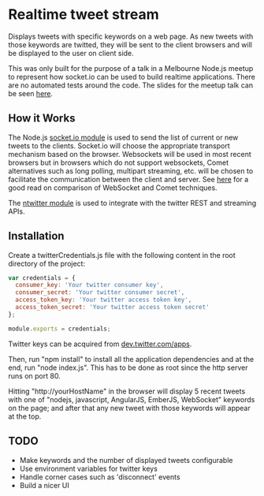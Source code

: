 Realtime tweet stream
=============================

Displays tweets with specific keywords on a web page. As new tweets with those keywords are twitted, they will be sent to the client browsers and will be displayed to the user on client side.

This was only built for the purpose of a talk in a Melbourne Node.js meetup to represent how socket.io can be used to build realtime applications. There are no automated tests around the code.
The slides for the meetup talk can be seen [here](https://docs.google.com/presentation/d/17jOYHbOYvaO5HqbJ5TQwjWibp19HWqsc1_-9dAFur4E/edit?usp=sharing).


## How it Works

The Node.js [socket.io module](http://socket.io/) is used to send the list of current or new tweets to the clients. Socket.io will choose the appropriate transport mechanism based on the browser. Websockets will be used in most recent browsers but in browsers which do not support websockets, Comet alternatives such as long polling, multipart streaming, etc. will be chosen to facilitate the communication between the client and server.
See [here](http://www.websocket.org/quantum.html) for a good read on comparison of WebSocket and Comet techniques.

The [ntwitter module](https://github.com/AvianFlu/ntwitter) is used to integrate with the twitter REST and streaming APIs.


## Installation

Create a twitterCredentials.js file with the following content in the root directory of the project:

``` javascript
var credentials = {
  consumer_key: 'Your twitter consumer key',
  consumer_secret: 'Your twitter consumer secret',
  access_token_key: 'Your twitter access token key',
  access_token_secret: 'Your twitter access token secret'
};

module.exports = credentials;
```

Twitter keys can be acquired from [dev.twitter.com/apps](https://dev.twitter.com/apps).

Then, run "npm install" to install all the application dependencies and at the end, run "node index.js". This has to be done as root since the http server runs on port 80.

Hitting "http://yourHostName" in the browser will display 5 recent tweets with one of "nodejs, javascript, AngularJS, EmberJS, WebSocket" keywords on the page; and after that any new tweet with those keywords will appear at the top.


## TODO
- Make keywords and the number of displayed tweets configurable
- Use environment variables for twitter keys
- Handle corner cases such as 'disconnect' events
- Build a nicer UI
